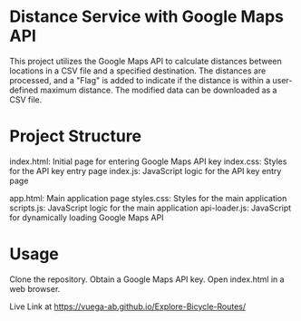# Distance Service with Google Maps API
This project utilizes the Google Maps API to calculate distances between locations in a CSV file and a specified destination. The distances are processed, and a "Flag" is added to indicate if the distance is within a user-defined maximum distance. The modified data can be downloaded as a CSV file.

# Project Structure
index.html: Initial page for entering Google Maps API key
index.css: Styles for the API key entry page
index.js: JavaScript logic for the API key entry page

app.html: Main application page
styles.css: Styles for the main application
scripts.js: JavaScript logic for the main application
api-loader.js: JavaScript for dynamically loading Google Maps API

# Usage
Clone the repository.
Obtain a Google Maps API key.
Open index.html in a web browser.

Live Link at https://vuega-ab.github.io/Explore-Bicycle-Routes/
